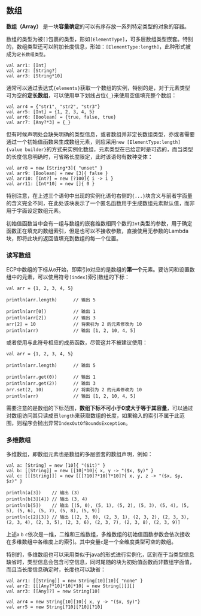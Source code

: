 ## 数组

**数组（Array）** 是一块**容量确定**的可以有序存放一系列特定类型的对象的容器。

数组的类型为被`[]`包裹的类型，形如`[ElementType]`，可多层数组类型嵌套。特别的，数组类型还可以附加长度信息，形如：`[ElementType:length]`，此种形式被成为`定长数组类型`。

```ecs
val arr1: [Int]
val arr2: [String?]
val arr3: [String*10]
```

通常可以通过表达式`{elements}`获取一个数组的实例，特别的是，对于元素类型可为空的**定长数组**，可以使用单下划线占位`{_}`来使用空值填充整个数组：

```ecs
val arr4 = {"str1", "str2", "str3"}
val arr5: [Int] = {1, 2, 3, 4, 5}
val arr6: [Boolean] = {true, false, true}
val arr7: [Any?*3] = {_}
```

但有时候声明处会缺失明确的类型信息，或者数组并非定长数组类型，亦或者需要通过一个初始值函数来生成数组元素，则应采用`new [ElementType:length]{value builder}`的方式来实例化数组，元素类型在已给定时是可选的，而当类型的长度信息明确时，可省略长度限定，此时该语句有数种变体：

```ecs
val arr8 = new [String*3]{ "unset" }
val arr9: [Boolean] = new [3]{ false }
val arr10: [Int?] = new [?100]{ i -> i }
val arr11: [Int*10] = new []{ 0 }
```

特别注意，在上述三个语句中出现的实例化语句右侧的`{...}`块含义与前者字面量的含义完全不同，在此处该块表示了一个匿名函数用于生成数组元素默认值，而非用于字面设定数组元素。

初始值函数当中会有一组与数组的嵌套维数相同个数的`Int`类型的参数，用于确定函数正在填充的数组索引，但是也可以不接收参数，直接使用无参数的Lambda块，即将此块的返回值填充到数组的每一个位置。

### 读写数组

ECP中数组的下标从`0`开始，即索引`0`对应的是数组的**第一个**元素。要访问和设置数组中的元素，可以使用符号`[index]`索引数组的下标：

```ecs
val arr = {1, 2, 3, 4, 5}

println(arr.length)      // 输出 5

println(arr[0])          // 输出 1
println(arr[2])          // 输出 3
arr[2] = 10              // 将索引为 2 的元素修改为 10
println(arr)             // 输出 [1, 2, 10, 4, 5]
``` 

或者使用与此符号相应的成员函数，尽管这并不被建议使用：

```ecs
val arr = {1, 2, 3, 4, 5}

println(arr.length)      // 输出 5

println(arr.get(0))      // 输出 1
println(arr.get(2))      // 输出 3
arr.set(2, 10)           // 将索引为 2 的元素修改为 10
println(arr)             // 输出 [1, 2, 10, 4, 5]
```

需要注意的是数组的下标范围，**数组下标不可小于0或大于等于其容量**，可以通过对数组访问其只读成员`length`来获取数组的长度，如果输入的索引不属于此范围，则程序会抛出异常`IndexOutOfBoundsException`。

### 多维数组

多维数组，即数组元素也是数组的多层嵌套的数组声明，例如：

```ecs
val a: [String] = new [10]{ "($it)" }
val b: [[String]] = new [[10]*10]{ x, y -> "($x, $y)" }
val c: [[[String]]] = new [[[?10]?*10]?*10]?{ x, y, z -> "($x, $y, $z)" }

println(a[3])    // 输出 (3)
println(b[3][4]) // 输出 (3, 4)
println(b[5])    // 输出 [(5, 0), (5, 1), (5, 2), (5, 3), (5, 4), (5, 5), (5, 6), (5, 7), (5, 8), (5, 9)]
println(c[2][3]) // 输出 [(2, 3, 0), (2, 3, 1), (2, 3, 2), (2, 3, 3), (2, 3, 4), (2, 3, 5), (2, 3, 6), (2, 3, 7), (2, 3, 8), (2, 3, 9)]
```

上述`a` `b` `c`依次是一维，二维和三维数组，多维数组的初始值函数参数会依次接收在多维数组中各维度上的索引。其中变量`c`是一个全维度类型可空的数组。

特别的，多维数组也可以采用类似于java的形式进行实例化，区别在于当类型信息缺省时，类型信息会包含可空信息，同时尾随的块为初始值函数而非数组字面值，而且当长度信息确定时，长度也可以缺省：

```ecs
val arr1: [[String]] = new String[10][10]{ "none" }
val arr2: [[[Any?*10]*10]*10] = new String[][][]
val arr3: [[Any]?] = new String[10]

val arr4 = new String[10][10]{ x, y -> "($x, $y)"}
val arr5 = new String[?10][?10][?10]
```
